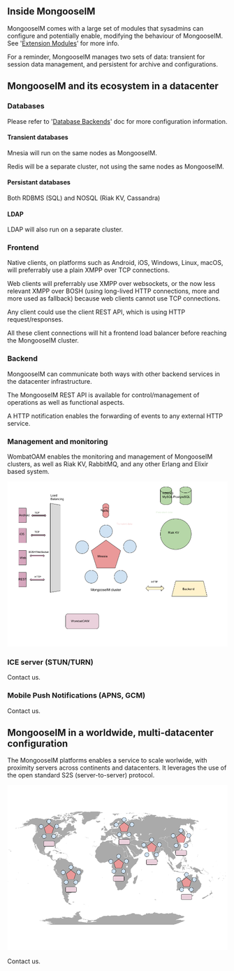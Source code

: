 ## Inside MongooseIM

MongooseIM comes with a large set of modules that sysadmins can configure and potentially enable, modifying the behaviour of MongooseIM. See '[Extension Modules](../advanced-configuration/Modules.md)' for more info.

For a reminder, MongooseIM manages two sets of data: transient for session data management, and persistent for archive and configurations.

## MongooseIM and its ecosystem in a datacenter

### Databases

Please refer to '[Database Backends](../advanced-configuration/database-backends-configuration.md)' doc for more configuration information.

#### Transient databases

Mnesia will run on the same nodes as MongooseIM.

Redis will be a separate cluster, not using the same nodes as MongooseIM.

#### Persistant databases

Both RDBMS (SQL) and NOSQL (Riak KV, Cassandra) 

#### LDAP

LDAP will also run on a separate cluster.

### Frontend

Native clients, on platforms such as Android, iOS, Windows, Linux, macOS, will preferrably use a plain XMPP over TCP connections.

Web clients will preferrably use XMPP over websockets, or the now less relevant XMPP over BOSH (using long-lived HTTP connections, more and more used as fallback) because web clients cannot use TCP connections.

Any client could use the client REST API, which is using HTTP request/responses.

All these client connections will hit a frontend load balancer before reaching the MongooseIM cluster.

### Backend

MongooseIM can communicate both ways with other backend services in the datacenter infrastructure.

The MongooseIM REST API is available for control/management of operations as well as functional aspects.

A HTTP notification enables the forwarding of events to any external HTTP service.

### Management and monitoring

WombatOAM enables the monitoring and management of MongooseIM clusters, as well as Riak KV, RabbitMQ, and any other Erlang and Elixir based system.

![MongooseIM high-level architecture](MongooseIM_high-level_architecture.png)

### ICE server (STUN/TURN)

Contact us.

### Mobile Push Notifications (APNS, GCM)

Contact us.

## MongooseIM in a worldwide, multi-datacenter configuration

The MongooseIM platforms enables a service to scale worlwide, with proximity servers across continents and datacenters. It leverages the use of the open standard S2S (server-to-server) protocol.

![MongooseIM worlwide architecture](MongooseIM_worlwide_architecture.png)

Contact us.
